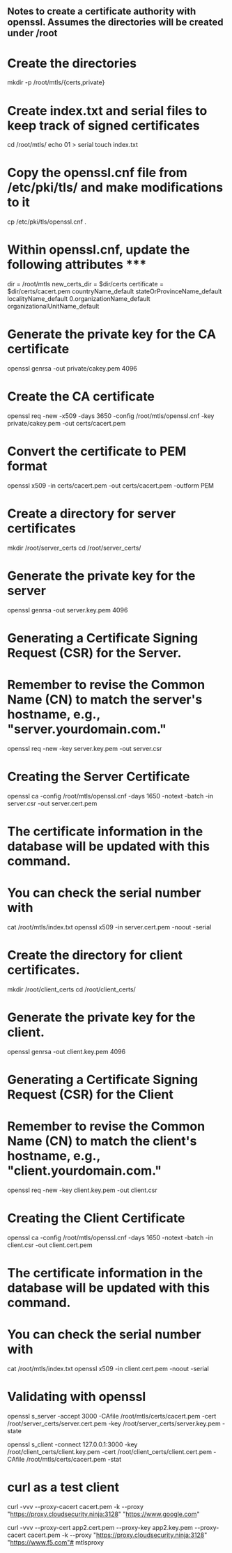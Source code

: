 ## Notes to create a certificate authority with openssl. Assumes the directories will be created under /root

# Create the directories

mkdir -p /root/mtls/{certs,private}


# Create index.txt and serial files to keep track of signed certificates
cd /root/mtls/
echo 01 > serial
touch index.txt


# Copy the openssl.cnf file from /etc/pki/tls/ and make modifications to it
cp /etc/pki/tls/openssl.cnf .


#  Within openssl.cnf, update the following attributes ***
dir = /root/mtls
new_certs_dir = $dir/certs
certificate = $dir/certs/cacert.pem
countryName_default
stateOrProvinceName_default
localityName_default
0.organizationName_default
organizationalUnitName_default


# Generate the private key for the CA certificate
openssl genrsa -out private/cakey.pem 4096


# Create the CA certificate
openssl req -new -x509 -days 3650 -config /root/mtls/openssl.cnf -key private/cakey.pem -out certs/cacert.pem

# Convert the certificate to PEM format

openssl x509 -in certs/cacert.pem -out certs/cacert.pem -outform PEM

# Create a directory for server certificates
mkdir /root/server_certs
cd /root/server_certs/


# Generate the private key for the server
openssl genrsa -out server.key.pem 4096


# Generating a Certificate Signing Request (CSR) for the Server.
# Remember to revise the Common Name (CN) to match the server's hostname, e.g., "server.yourdomain.com."
openssl req -new -key server.key.pem -out server.csr


# Creating the Server Certificate
openssl ca -config /root/mtls/openssl.cnf -days 1650 -notext -batch -in server.csr -out server.cert.pem


# The certificate information in the database will be updated with this command. 
# You can check the serial number with
cat /root/mtls/index.txt
openssl x509 -in server.cert.pem -noout -serial

# Create the directory for client certificates.
mkdir /root/client_certs
cd /root/client_certs/


# Generate the private key for the client.
openssl genrsa -out client.key.pem 4096


# Generating a Certificate Signing Request (CSR) for the Client
# Remember to revise the Common Name (CN) to match the client's hostname, e.g., "client.yourdomain.com."
openssl req -new -key client.key.pem -out client.csr


# Creating the Client Certificate
openssl ca -config /root/mtls/openssl.cnf -days 1650 -notext -batch -in client.csr -out client.cert.pem


# The certificate information in the database will be updated with this command. 
# You can check the serial number with
cat /root/mtls/index.txt
openssl x509 -in client.cert.pem -noout -serial

# Validating with openssl

openssl s_server -accept 3000 -CAfile /root/mtls/certs/cacert.pem -cert /root/server_certs/server.cert.pem -key /root/server_certs/server.key.pem -state

openssl s_client -connect 127.0.0.1:3000 -key /root/client_certs/client.key.pem -cert /root/client_certs/client.cert.pem -CAfile /root/mtls/certs/cacert.pem -stat

# curl as a test client

curl -vvv  --proxy-cacert cacert.pem -k --proxy "https://proxy.cloudsecurity.ninja:3128" "https://www.google.com"

curl -vvv --proxy-cert app2.cert.pem --proxy-key app2.key.pem --proxy-cacert cacert.pem -k --proxy "https://proxy.cloudsecurity.ninja:3128" "https://www.f5.com"# mtlsproxy
